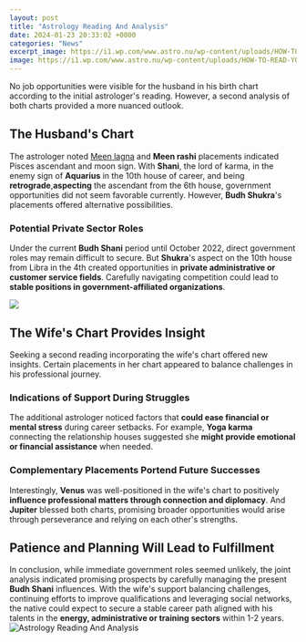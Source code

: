 ```yaml
---
layout: post
title: "Astrology Reading And Analysis"
date: 2024-01-23 20:33:02 +0000
categories: "News"
excerpt_image: https://i1.wp.com/www.astro.nu/wp-content/uploads/HOW-TO-READ-YOUR-BIRTH-CHART-7.jpg?resize=1024%2C580&amp;ssl=1
image: https://i1.wp.com/www.astro.nu/wp-content/uploads/HOW-TO-READ-YOUR-BIRTH-CHART-7.jpg?resize=1024%2C580&amp;ssl=1
---
```


No job opportunities were visible for the husband in his birth chart according to the initial astrologer's reading. However, a second analysis of both charts provided a more nuanced outlook. 
## The Husband's Chart 
The astrologer noted [Meen lagna](https://store.fi.io.vn/xmas-matching-outfits-for-holiday-chinchilla-christmas-tree-1) and **Meen rashi** placements indicated Pisces ascendant and moon sign. With **Shani**, the lord of karma, in the enemy sign of **Aquarius** in the 10th house of career, and being **retrograde**,**aspecting** the ascendant from the 6th house, government opportunities did not seem favorable currently. However, **Budh Shukra**'s placements offered alternative possibilities.
### Potential Private Sector Roles  
Under the current **Budh Shani** period until October 2022, direct government roles may remain difficult to secure. But **Shukra**'s aspect on the 10th house from Libra in the 4th created opportunities in **private administrative or customer service fields**. Carefully navigating competition could lead to **stable positions in government-affiliated organizations**.

![](https://jksastrology.com/wp-content/uploads/2017/11/Birth-chart-interpretation-png.png)
## The Wife's Chart Provides Insight
Seeking a second reading incorporating the wife's chart offered new insights. Certain placements in her chart appeared to balance challenges in his professional journey. 
### Indications of Support During Struggles
The additional astrologer noticed factors that **could ease financial or mental stress** during career setbacks. For example, **Yoga karma** connecting the relationship houses suggested she **might provide emotional or financial assistance** when needed. 
### Complementary Placements Portend Future Successes   
Interestingly, **Venus** was well-positioned in the wife's chart to positively **influence professional matters through connection and diplomacy**. And **Jupiter** blessed both charts, promising broader opportunities would arise through perseverance and relying on each other's strengths.
## Patience and Planning Will Lead to Fulfillment
In conclusion, while immediate government roles seemed unlikely, the joint analysis indicated promising prospects by carefully managing the present **Budh Shani** influences. With the wife's support balancing challenges, continuing efforts to improve qualifications and leveraging social networks, the native could expect to secure a stable career path aligned with his talents in the **energy, administrative or training sectors** within 1-2 years.
![Astrology Reading And Analysis](https://i1.wp.com/www.astro.nu/wp-content/uploads/HOW-TO-READ-YOUR-BIRTH-CHART-7.jpg?resize=1024%2C580&amp;ssl=1)
